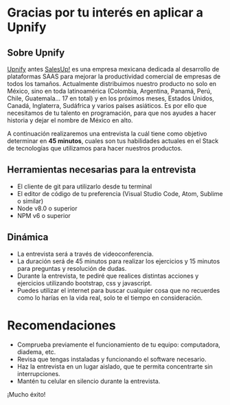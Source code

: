   
# Gracias por tu interés en aplicar a Upnify

## Sobre Upnify

 [Upnify](https://upnify.com) antes [SalesUp!](https://salesup.com) es una empresa mexicana dedicada al desarrollo de plataformas SAAS para mejorar la productividad comercial 
de empresas de todos los tamaños. Actualmente distribuimos nuestro producto no solo en México, sino en toda latinoamérica 
(Colombia, Argentina, Panamá, Perú, Chile, Guatemala... 17 en total) y en los próximos meses, Estados Unidos, Canadá, 
Inglaterra, Sudáfrica y varios países asiáticos. Es por ello que  necesitamos de tu talento en programación, 
para que nos ayudes a hacer historia y dejar el nombre de México en alto.

A continuación realizaremos una entrevista la cuál tiene como objetivo
determinar en **45 minutos**, cuales son tus habilidades actuales
en el Stack de tecnologías que utilizamos para hacer nuestros productos.


## Herramientas necesarias para la entrevista

- El cliente de git para utilizarlo desde tu terminal
- El editor de código de tu preferencia (Visual Studio Code, Atom, Sublime o similar)
- Node v8.0 o superior
- NPM v6 o superior

## Dinámica

- La entrevista será a través de videoconferencia.
- La duración será de 45 minutos para realizar los ejercicios y 15 minutos para preguntas y resolución de dudas.
- Durante la entrevista, te pediré que realices distintas acciones y ejercicios utilizando bootstrap, css y javascript.
- Puedes utilizar el internet para buscar cualquier cosa que no recuerdes como lo harías en la vida real, solo te el tiempo en consideración.

# Recomendaciones

- Comprueba previamente el funcionamiento de tu equipo: computadora, diadema, etc.
- Revisa que tengas instaladas y funcionando el software necesario.
- Haz la entrevista en un lugar aislado, que te permita concentrarte sin interrupciones.
- Mantén tu celular en silencio durante la entrevista.

¡Mucho éxito!
